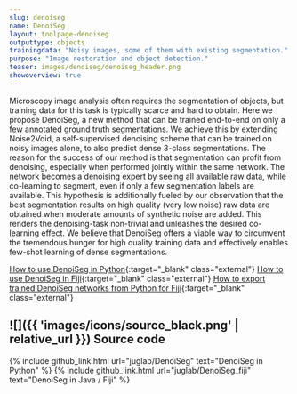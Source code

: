 ```yaml
---
slug: denoiseg
name: DenoiSeg
layout: toolpage-denoiseg
outputtype: objects
trainingdata: "Noisy images, some of them with existing segmentation."
purpose: "Image restoration and object detection."
teaser: images/denoiseg/denoiseg_header.png
showoverview: true
--- 
```


Microscopy image analysis often requires the segmentation of objects, but training data for this task is typically scarce and hard to obtain. Here we propose DenoiSeg, a new method that can be trained end-to-end on only a few annotated ground truth segmentations. We achieve this by extending Noise2Void, a self-supervised denoising scheme that can be trained on noisy images alone, to also predict dense 3-class segmentations. The reason for the success of our method is that segmentation can profit from denoising, especially when performed jointly within the same network. The network becomes a denoising expert by seeing all available raw data, while co-learning to segment, even if only a few segmentation labels are available. This hypothesis is additionally fueled by our observation that the best segmentation results on high quality (very low noise) raw data are obtained when moderate amounts of synthetic noise are added. This renders the denoising-task non-trivial and unleashes the desired co-learning effect. We believe that DenoiSeg offers a viable way to circumvent the tremendous hunger for high quality training data and effectively enables few-shot learning of dense segmentations.

[How to use DenoiSeg in Python](https://github.com/juglab/denoiseg/){:target="_blank" class="external"}
[How to use DenoiSeg in Fiji](https://imagej.net/DenoiSeg){:target="_blank" class="external"}
[How to export trained DenoiSeg networks from Python for Fiji](){:target="_blank" class="external"}

## ![]({{ 'images/icons/source_black.png' | relative_url }}) Source code 

{% include github_link.html url="juglab/DenoiSeg" text="DenoiSeg in Python" %}
{% include github_link.html url="juglab/DenoiSeg_fiji" text="DenoiSeg in Java / Fiji" %}
